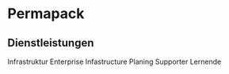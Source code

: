 # Permapack
## Dienstleistungen
Infrastruktur
Enterprise Infastructure Planing
Supporter
Lernende


